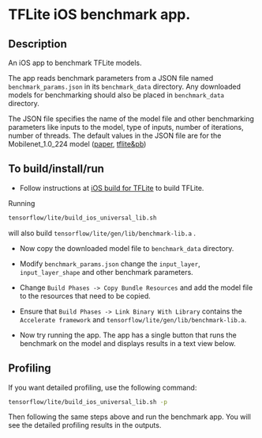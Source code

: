 # TFLite iOS benchmark app.

## Description

An iOS app to benchmark TFLite models.

The app reads benchmark parameters from a JSON file named `benchmark_params.json`
in its `benchmark_data` directory. Any downloaded models for benchmarking should
also be placed in `benchmark_data` directory.

The JSON file specifies the name of the model file and other benchmarking
parameters like inputs to the model, type of inputs, number of iterations,
number of threads. The default values in the JSON file are for the
Mobilenet_1.0_224 model
([paper](https://arxiv.org/pdf/1704.04861.pdf),
[tflite&pb](http://download.tensorflow.org/models/mobilenet_v1_2018_02_22/mobilenet_v1_1.0_224.tgz))

## To build/install/run

- Follow instructions at
[iOS build for TFLite](https://github.com/tensorflow/tensorflow/blob/master/tensorflow/lite/g3doc/ios.md)
to build TFLite.

Running

```bash
tensorflow/lite/build_ios_universal_lib.sh
```
will also build `tensorflow/lite/gen/lib/benchmark-lib.a` .

- Now copy the downloaded model file to `benchmark_data` directory. 

- Modify `benchmark_params.json` change the `input_layer`, `input_layer_shape`
and other benchmark parameters.

- Change `Build Phases -> Copy Bundle Resources` and add the model file to the
resources that need to be copied.

- Ensure that `Build Phases -> Link Binary With Library` contains the 
`Accelerate framework` and `tensorflow/lite/gen/lib/benchmark-lib.a`.

- Now try running the app. The app has a single button that runs the benchmark
  on the model and displays results in a text view below.

## Profiling

If you want detailed profiling, use the following command:

```bash
tensorflow/lite/build_ios_universal_lib.sh -p
```

Then following the same steps above and run the benchmark app. You will see the
detailed profiling results in the outputs.
